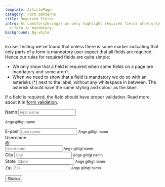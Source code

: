 ```yaml
---
template: ArticlePage
category: Form patterns
title: Required fields
intro: At Länsförsäkringar we only highlight required fields when only parts of
  a form is mandatory.
background: bg-white
---
```

In user testing we've found that  unless there is some marker indicating that only parts of a form is mandatory user expect that all fields are required. Hence our rules for required fields are quite simple:

* We only show that a field is required when some fields on a page are mandatory and some aren't.
* When we need to show that a field is mandatory we do so with an asterisks (*) next to the label, without any whitespace in between. The asterisk should have the same styling and colour as the label.

If a field is required, the field should have proper validation. Read more about it in [form validation](../form-validation).

<LfuiWrapper script="var form = document.getElementById('needs-validation');         var pristine = new Pristine(form);      form.addEventListener('submit', function (e) {        e.preventDefault();                       var valid = pristine.validate();       });">

<form id="needs-validation" novalidate>

<div class="row">
<div class="col-md-6">
<div class="form-group">
<label for="validationCustom01">Namn</label>
<input type="text" class="form-control" id="validationCustom01" placeholder="First name" required>

<small class="form-control-feedback">Ange giltigt namn</small>
</div>
</div>
<div class="col-md-6">
<div class="form-group">
<label for="validationCustom02">E-post</label>
<input type="text" class="form-control" id="validationCustom02" placeholder="Last name" required>
<small class="form-control-feedback">Ange giltigt namn</small>
</div>
</div>
</div>
<div class="row">
<div class="col-md-6">
<div class="form-group">
<label for="validationCustomUsername">Username</label>
<div class="input-group">
<div class="input-group-prepend">
<span class="input-group-text" id="inputGroupPrepend">@</span>
</div>
<input type="text" class="form-control" id="validationCustomUsername" placeholder="Username" aria-describedby="inputGroupPrepend" required>
<small class="form-control-feedback">Ange giltigt namn</small>
</div>
</div>
</div>
<div class="col-md-6">
<div class="form-group">
<label for="validationCustom03">City</label>
<input type="text" class="form-control" id="validationCustom03" placeholder="City" required>
<small class="form-control-feedback">Ange giltigt namn</small>
</div>
</div>
</div>
<div class="row">
<div class="col-md-6">
<div class="form-group">
<label for="validationCustom04">State</label>
<input type="text" class="form-control" id="validationCustom04" placeholder="State" required>
<small class="form-control-feedback">Ange giltigt namn</small>
</div>
</div>
<div class="col-md-6">
<div class="form-group">
<label for="validationCustom05">Zip</label>
<input type="text" class="form-control" id="validationCustom05" placeholder="Zip" required>
<small class="form-control-feedback">Ange giltigt namn</small>
</div>
</div>
</div>
<div class="row">
<div class="col-12 text-right">

<button class="btn btn-sm-block btn-primary mb-2" type="submit">Skicka</button>

</div>
</div>
</form>
</LfuiWrapper>
